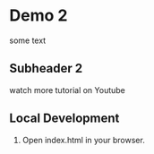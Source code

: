 # Demo 2

some text
 
 ## Subheader 2

watch more tutorial on Youtube 

## Local Development

1. Open index.html in your browser.
